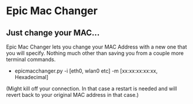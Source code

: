 # Epic Mac Changer
## Just change your MAC...

Epic Mac Changer lets you change your MAC Address with a new one that you will specify. Nothing much other than saving you from a couple more terminal commands.

- epicmacchanger.py -i [eth0, wlan0 etc] -m [xx:xx:xx:xx:xx, Hexadecimal]

(Might kill off your connection. In that case a restart is needed and will revert back to your original MAC address in that case.)
